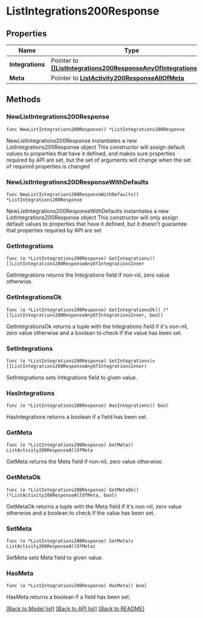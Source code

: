 # ListIntegrations200Response

## Properties

Name | Type | Description | Notes
------------ | ------------- | ------------- | -------------
**Integrations** | Pointer to [**[]ListIntegrations200ResponseAnyOfIntegrationsInner**](ListIntegrations200ResponseAnyOfIntegrationsInner.md) |  | [optional] 
**Meta** | Pointer to [**ListActivity200ResponseAllOfMeta**](ListActivity200ResponseAllOfMeta.md) |  | [optional] 

## Methods

### NewListIntegrations200Response

`func NewListIntegrations200Response() *ListIntegrations200Response`

NewListIntegrations200Response instantiates a new ListIntegrations200Response object
This constructor will assign default values to properties that have it defined,
and makes sure properties required by API are set, but the set of arguments
will change when the set of required properties is changed

### NewListIntegrations200ResponseWithDefaults

`func NewListIntegrations200ResponseWithDefaults() *ListIntegrations200Response`

NewListIntegrations200ResponseWithDefaults instantiates a new ListIntegrations200Response object
This constructor will only assign default values to properties that have it defined,
but it doesn't guarantee that properties required by API are set

### GetIntegrations

`func (o *ListIntegrations200Response) GetIntegrations() []ListIntegrations200ResponseAnyOfIntegrationsInner`

GetIntegrations returns the Integrations field if non-nil, zero value otherwise.

### GetIntegrationsOk

`func (o *ListIntegrations200Response) GetIntegrationsOk() (*[]ListIntegrations200ResponseAnyOfIntegrationsInner, bool)`

GetIntegrationsOk returns a tuple with the Integrations field if it's non-nil, zero value otherwise
and a boolean to check if the value has been set.

### SetIntegrations

`func (o *ListIntegrations200Response) SetIntegrations(v []ListIntegrations200ResponseAnyOfIntegrationsInner)`

SetIntegrations sets Integrations field to given value.

### HasIntegrations

`func (o *ListIntegrations200Response) HasIntegrations() bool`

HasIntegrations returns a boolean if a field has been set.

### GetMeta

`func (o *ListIntegrations200Response) GetMeta() ListActivity200ResponseAllOfMeta`

GetMeta returns the Meta field if non-nil, zero value otherwise.

### GetMetaOk

`func (o *ListIntegrations200Response) GetMetaOk() (*ListActivity200ResponseAllOfMeta, bool)`

GetMetaOk returns a tuple with the Meta field if it's non-nil, zero value otherwise
and a boolean to check if the value has been set.

### SetMeta

`func (o *ListIntegrations200Response) SetMeta(v ListActivity200ResponseAllOfMeta)`

SetMeta sets Meta field to given value.

### HasMeta

`func (o *ListIntegrations200Response) HasMeta() bool`

HasMeta returns a boolean if a field has been set.


[[Back to Model list]](../README.md#documentation-for-models) [[Back to API list]](../README.md#documentation-for-api-endpoints) [[Back to README]](../README.md)


